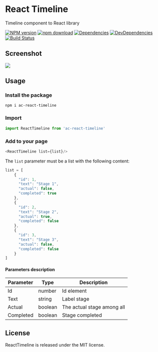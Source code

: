 # React Timeline

Timeline component to React library

[![NPM version][npm-image]][npm-url]
[![npm download][download-image]][download-url]
[![Dependencies][david-image]](david-url)
[![DevDependencies][david-dev-image]][david-dev-url]
[![Build Status](https://travis-ci.org/maximillianfx/react-timeline.svg?branch=master)][travis-url]

[npm-image]: http://img.shields.io/npm/v/ac-react-timeline.svg?style=flat-square
[npm-url]: http://npmjs.org/package/ac-react-timeline
[download-image]: https://img.shields.io/npm/dm/ac-react-timeline.svg?style=flat-square
[download-url]: https://npmjs.org/package/ac-react-timeline
[david-url]: https://david-dm.org/maximillianfx/react-timeline
[david-image]: https://david-dm.org/maximillianfx/react-timeline/status.svg?style=flat-square
[david-dev-url]: https://david-dm.org/maximillianfx/react-timeline?type=dev
[david-dev-image]: https://david-dm.org/maximillianfx/react-timeline/dev-status.svg?style=flat-square
[travis-url]: (https://travis-ci.org/maximillianfx/react-timeline)

## Screenshot

<img src="https://i.ibb.co/FgmtryK/Peek-03-08-2020-19-51.gif"/>

## Usage

### Install the package

```
npm i ac-react-timeline
```

### Import

```javascript
import ReactTimeline from 'ac-react-timeline'
```
### Add to your page

```javascript
<ReactTimeline list={list}/>
```

The `list` parameter must be a list with the following content:

```javascript
list = [
    {
      "id": 1,
      "text": "Stage 1",
      "actual": false,
      "completed": true
    },
    {
      "id": 2,
      "text": "Stage 2",
      "actual": true,
      "completed": false
    },
    {
      "id": 3,
      "text": "Stage 3",
      "actual": false,
      "completed": false
    }
]
```

#### Parameters description
| Parameter | Type    | Description                |
| --------- | ------- | -------------------------- |
| Id        | number  | Id element                 |
| Text      | string  | Label stage                |
| Actual    | boolean | The actual stage among all |
| Completed | boolean | Stage completed            |


## License
ReactTimeline is released under the MIT license.